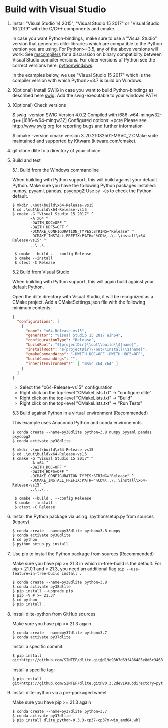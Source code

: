 Build with Visual Studio
========================

1. Install "Visual Studio 14 2015", "Visual Studio 15 2017" or "Visual Studio 16 2019" with the
   C/C++ components and cmake.

   In case you want Python-bindings, make sure to use a "Visual Studio" version
   that generates dlite-libraries which are compatible to the Python version you are using.
   For Python>=3.5, any of the above versions will work: See [mscompilers] for a discussion on
   binary compatibilty between Visual Studio compiler versions. For older versions of Python see
   the correct versions here: [pythonwindows].

   In the examples below, we use "Visual Studio 15 2017" which is the compiler version with which
   Python>=3.7 is build on Windows.

2. (Optional) Install SWIG in case you want to build Python-bindings as described
   here [swig]. Add the swig-executable to your windows PATH

3. (Optional) Check versions

   $ swig -version
     SWIG Version 4.0.2
     Compiled with i686-w64-mingw32-g++ [i686-w64-mingw32]
     Configured options: +pcre
     Please see http://www.swig.org for reporting bugs and further information

   $ cmake -version
    cmake version 3.20.21032501-MSVC_2
    CMake suite maintained and supported by Kitware (kitware.com/cmake).

4. git clone dlite to a directory of your choice

5. Build and test

   5.1. Build from the Windows commandline

   When building with Python support, this will build against your default Python.
   Make sure you have the following Python packages installed: numpy, pyyaml, pandas, psycopg2
   Use `py -0p` to check the Python default.
   ```shell
   $ mkdir .\out\build\x64-Release-vs15
   $ cd .\out\build\x64-Release-vs15
   $ cmake -G "Visual Studio 15 2017" ^
           -A x64 ^
           -DWITH_DOC=OFF ^
           -DWITH_HDF5=OFF ^
           -DCMAKE_CONFIGURATION_TYPES:STRING="Release" ^
           -DCMAKE_INSTALL_PREFIX:PATH="%CD%\..\..\install\x64-Release-vs15" ^
           ..\..\..

    $ cmake --build . --config Release
    $ cmake --install .
    $ ctest -C Release
    ```

   5.2 Build from Visual Studio

   When building with Python support, this will again build against your default Python.

   Open the dlite directory with Visual Studio, it will be recognized as a CMake project.
   Add a CMakeSettings.json file with the following minimum contents:
   ```json
   {
     "configurations": [
       {
         "name": "x64-Release-vs15",
         "generator": "Visual Studio 15 2017 Win64",
         "configurationType": "Release",
         "buildRoot": "${projectDir}\\out\\build\\${name}",
         "installRoot": "${projectDir}\\out\\install\\${name}",
         "cmakeCommandArgs": "-DWITH_DOC=OFF -DWITH_HDF5=OFF",
         "buildCommandArgs": "",
         "inheritEnvironments": [ "msvc_x64_x64" ]
       }
     ]
   }
   ```

   * Select the "x64-Release-vs15" configuration
   * Right click on the top-level "CMakeLists.txt" -> "configure dlite"
   * Right click on the top-level "CMakeLists.txt" -> "Build"
   * Right click on the top-level "CMakeLists.txt" -> "Run Tests"

   5.3 Build against Python in a virtual environment (Recommended)

   This example uses Anaconda Python and conda environemnts.
   ```shell
   $ conda create --name=py38dlite python=3.8 numpy pyyaml pandas psycopg2
   $ conda activate py38dlite

   $ mkdir .\out\build\x64-Release-vs15
   $ cd .\out\build\x64-Release-vs15
   $ cmake -G "Visual Studio 15 2017" ^
           -A x64 ^
           -DWITH_DOC=OFF ^
           -DWITH_HDF5=OFF ^
           -DCMAKE_CONFIGURATION_TYPES:STRING="Release" ^
           -DCMAKE_INSTALL_PREFIX:PATH="%CD%\..\..\install\x64-Release-vs15" ^
           ..\..\..

    $ cmake --build . --config Release
    $ cmake --install .
    $ ctest -C Release
    ```

6. Install the Python package via using ./python/setup.py from sources (legacy)
   ```shell
   $ conda create --name=py38dlite python=3.8 numpy
   $ conda activate py38dlite
   $ cd python
   $ python setup.py install
   ```

7. Use pip to install the Python package from sources (Recommended)

   Make sure you have pip >= 21.3 in which in-tree-build is the default.
   For pip > 21.0.1 and < 21.3, you need an additional flag `pip --use-feature=in-tree-build install .`
   ```shell
   $ conda create --name=py38dlite python=3.8
   $ conda activate py38dlite
   $ pip install --upgrade pip
   $ pip -V # >= 21.3?
   $ cd python
   $ pip install .
   ```

8. Install dlite-python from GitHub sources

   Make sure you have pip >= 21.3 again

   ```shell
   $ conda create --name=py37dlite python=3.7
   $ conda activate py37dlite
   ```

   Install a specific commit:

   ```shell
   $ pip install git+https://github.com/SINTEF/dlite.git@d19e93b7d69f486485e8d6c3468e6bc672d7590d#subdirectory=python
   ```

   Install a specific tag:
   ```shell
   $ pip install git+https://github.com/SINTEF/dlite.git@v0.3.2dev1#subdirectory=python
   ```

9. Install dlite-python via a pre-packaged wheel

   Make sure you have pip >= 21.3 again
   ```shell
   $ conda create --name=py37dlite python=3.7
   $ conda activate py37dlite
   $ pip install dlite_python-0.3.3-cp37-cp37m-win_amd64.whl
   ```

[cmake]: https://cmake.org/download/
[hdf5]: https://support.hdfgroup.org/ftp/HDF5/current/src/
[swig]: https://www.dev2qa.com/how-to-install-swig-on-macos-linux-and-windows/
[pythonwindows]: https://pythondev.readthedocs.io/windows.html
[mscompilers]: https://docs.microsoft.com/en-us/cpp/porting/binary-compat-2015-2017
